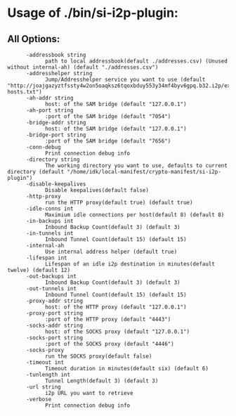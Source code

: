 Usage of ./bin/si-i2p-plugin:
=============================

All Options:
------------

          -addressbook string
                path to local addressbook(default ./addresses.csv) (Unused without internal-ah) (default "./addresses.csv")
          -addresshelper string
                Jump/Addresshelper service you want to use (default "http://joajgazyztfssty4w2on5oaqksz6tqoxbduy553y34mf4byv6gpq.b32.i2p/export/alive-hosts.txt")
          -ah-addr string
                host: of the SAM bridge (default "127.0.0.1")
          -ah-port string
                :port of the SAM bridge (default "7054")
          -bridge-addr string
                host: of the SAM bridge (default "127.0.0.1")
          -bridge-port string
                :port of the SAM bridge (default "7656")
          -conn-debug
                Print connection debug info
          -directory string
                The working directory you want to use, defaults to current directory (default "/home/idk/local-manifest/crypto-manifest/si-i2p-plugin")
          -disable-keepalives
                Disable keepalives(default false)
          -http-proxy
                run the HTTP proxy(default true) (default true)
          -idle-conns int
                Maximium idle connections per host(default 8) (default 8)
          -in-backups int
                Inbound Backup Count(default 3) (default 3)
          -in-tunnels int
                Inbound Tunnel Count(default 15) (default 15)
          -internal-ah
                Use internal address helper (default true)
          -lifespan int
                Lifespan of an idle i2p destination in minutes(default twelve) (default 12)
          -out-backups int
                Inbound Backup Count(default 3) (default 3)
          -out-tunnels int
                Inbound Tunnel Count(default 15) (default 15)
          -proxy-addr string
                host: of the HTTP proxy (default "127.0.0.1")
          -proxy-port string
                :port of the HTTP proxy (default "4443")
          -socks-addr string
                host: of the SOCKS proxy (default "127.0.0.1")
          -socks-port string
                :port of the SOCKS proxy (default "4446")
          -socks-proxy
                run the SOCKS proxy(default false)
          -timeout int
                Timeout duration in minutes(default six) (default 6)
          -tunlength int
                Tunnel Length(default 3) (default 3)
          -url string
                i2p URL you want to retrieve
          -verbose
                Print connection debug info
